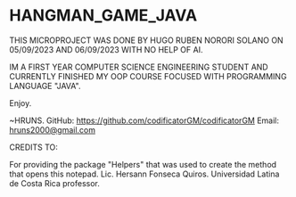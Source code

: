 # HANGMAN_GAME_JAVA
THIS MICROPROJECT WAS DONE BY HUGO RUBEN NORORI SOLANO ON 05/09/2023 AND 06/09/2023 WITH NO HELP OF AI.

IM A FIRST YEAR COMPUTER SCIENCE ENGINEERING STUDENT AND CURRENTLY FINISHED MY OOP COURSE FOCUSED WITH
PROGRAMMING LANGUAGE "JAVA".

Enjoy.

~HRUNS.
GitHub: https://github.com/codificatorGM/codificatorGM
Email: hruns2000@gmail.com


CREDITS TO:

For providing the package "Helpers" that was used to create the method that opens this notepad.
Lic. Hersann Fonseca Quiros. 
Universidad Latina de Costa Rica professor.

